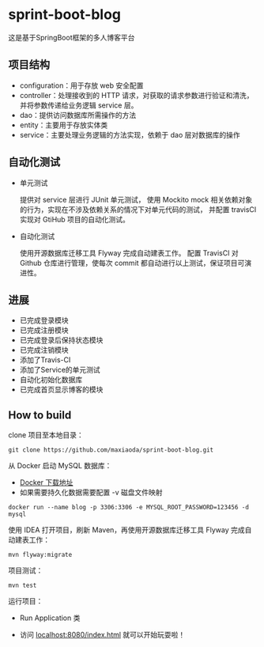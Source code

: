 # sprint-boot-blog

这是基于SpringBoot框架的多人博客平台

## 项目结构

- configuration：用于存放 web 安全配置
- controller：处理接收到的 HTTP 请求，对获取的请求参数进行验证和清洗，并将参数传递给业务逻辑 service 层。
- dao：提供访问数据库所需操作的方法
- entity：主要用于存放实体类
- service：主要处理业务逻辑的方法实现，依赖于 dao 层对数据库的操作


## 自动化测试

- 单元测试

    提供对 service 层进行 JUnit 单元测试，
    使用 Mockito mock 相关依赖对象的行为，实现在不涉及依赖关系的情况下对单元代码的测试，
    并配置 travisCI 实现对 GtiHub 项目的自动化测试。

- 自动化测试

    使用开源数据库迁移工具 Flyway 完成自动建表工作。
    配置 TravisCI 对 Github 仓库进行管理，使每次 commit 都自动进行以上测试，保证项目可演进性。
    
## 进展
- 已完成登录模块
- 已完成注册模块
- 已完成登录后保持状态模块
- 已完成注销模块
- 添加了Travis-CI
- 添加了Service的单元测试
- 自动化初始化数据库
- 已完成首页显示博客的模块

## How to build

clone 项目至本地目录：

```
git clone https://github.com/maxiaoda/sprint-boot-blog.git
```

从 Docker 启动 MySQL 数据库：

* [Docker 下载地址](https://www.docker.com/)
* 如果需要持久化数据需要配置 -v 磁盘文件映射

```
docker run --name blog -p 3306:3306 -e MYSQL_ROOT_PASSWORD=123456 -d mysql
```

使用 IDEA 打开项目，刷新 Maven，再使用开源数据库迁移工具 Flyway 完成自动建表工作：

```
mvn flyway:migrate
```

项目测试：

```
mvn test
```

运行项目：

* Run Application 类

* 访问 [localhost:8080/index.html](localhost:8080/index.html) 就可以开始玩耍啦！